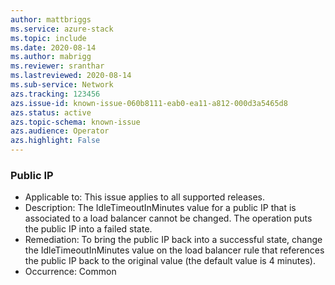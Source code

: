 ```yaml
---
author: mattbriggs
ms.service: azure-stack
ms.topic: include
ms.date: 2020-08-14
ms.author: mabrigg
ms.reviewer: sranthar
ms.lastreviewed: 2020-08-14
ms.sub-service: Network
azs.tracking: 123456
azs.issue-id: known-issue-060b8111-eab0-ea11-a812-000d3a5465d8
azs.status: active
azs.topic-schema: known-issue
azs.audience: Operator
azs.highlight: False
---
```

### Public IP

- Applicable to: This issue applies to all supported releases.
- Description: The IdleTimeoutInMinutes value for a public IP that is associated to a load balancer cannot be changed. The operation puts the public IP into a failed state.
- Remediation: To bring the public IP back into a successful state, change the IdleTimeoutInMinutes value on the load balancer rule that references the public IP back to the original value (the default value is 4 minutes).
- Occurrence: Common